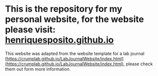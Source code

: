 # This is the repository for my personal website, for the website please visit: [henriquesposito.github.io](henriquesposito.github.io)

This website was adapted from the website template for a lab journal [https://crumplab.github.io/LabJournalWebsite/index.html](https://crumplab.github.io/LabJournalWebsite/index.html), please check them out form more information.
